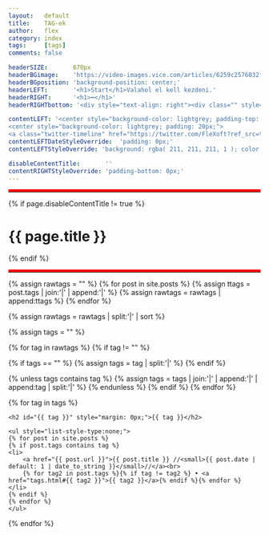 ```yaml
---
layout:   default
title:    TAG-ek
author:   flex
category: index
tags:     [tags]
comments: false

headerSIZE:       670px
headerBGimage:    'https://video-images.vice.com/articles/6259c2576032f900969ad342/lede/1650049778845-russiancruisermoskva.jpeg'
headerBGposition: 'background-position: center;'
headerLEFT:       '<h1>Start</h1>Valahol el kell kezdeni.'
headerRIGHT:      '<h1>⬅</h1>'
headerRIGHTbottom: '<div style="text-align: right"><div class="" style="display: inline-block; font-size: 50%; margin-bottom: 0px; background: black; color: white; padding: 7px;">Source: <a class="menu" href="https://www.vice.com/en/article/v7dkpx/a-piece-of-the-true-cross-may-have-sunk-with-russias-warship">"A Piece of the True Cross May Have Sunk with Russia’s Warship"</a></div></div>'

contentLEFT: '<center style="background-color: lightgrey; padding-top: 58px;"><a href="https://twitter.com/FleXoft"><img style="width: 80%; margin-bottom: 3%;" src="https://upload.wikimedia.org/wikipedia/en/thumb/4/47/Twitter_2010_logo_-_from_Commons.svg/1024px-Twitter_2010_logo_-_from_Commons.svg.png"></a></center>
<center style="background-color: lightgrey; padding: 20px;">
<a class="twitter-timeline" href="https://twitter.com/FleXoft?ref_src=twsrc%5Etfw" data-tweet-limit="3" data-dnt="true" data-chrome="noheader nofooter noscrollbar noborders transparent" data-lang="en"></a><script async src="https://platform.twitter.com/widgets.js" charset="utf-8"></script><center><i class="icon-star-empty-1" style="color: red;"></i> <i class="icon-star-empty-1" style="color: red;"></i> <i class="icon-star-empty-1" style="color: red;"></i></center>'
contentLEFTDateStyleOverride:  'padding: 0px;'
contentLEFTStyleOverride: 'background: rgba( 211, 211, 211, 1 ); color: white;'

disableContentTitle:  	   ''
contentRIGHTStyleOverride: 'padding-bottom: 0px;'
---
```


<style type="text/css">

  li {
	list-style-type: none;
  }

</style>

<hr style="border-top: 5px solid red;">
{% if page.disableContentTitle != true %}<h1>{{ page.title }}</h1>{% endif %}
<hr style="border-top: 5px solid red;">

<p><div class="tableofcontents">

{% assign rawtags = "" %}
{% for post in site.posts %}
{% assign ttags = post.tags | join:'|' | append:'|' %}
{% assign rawtags = rawtags | append:ttags %}
{% endfor %}

{% assign rawtags = rawtags | split:'|' | sort %}

{% assign tags = "" %}

{% for tag in rawtags %}
{% if tag != "" %}

{% if tags == "" %}
{% assign tags = tag | split:'|' %}
{% endif %}

{% unless tags contains tag %}
{% assign tags = tags | join:'|' | append:'|' | append:tag | split:'|' %}
{% endunless %}
{% endif %}
{% endfor %}

{% for tag in tags %}

	<h2 id="{{ tag }}" style="margin: 0px;">{{ tag }}</h2>
	
	<ul style="list-style-type:none;">
  	{% for post in site.posts %}
  	{% if post.tags contains tag %}
  	<li>
	  	<a href="{{ post.url }}">{{ post.title }} //<small>{{ post.date | default: 1 | date_to_string }}</small>//</a><br> 
	  	{% for tag2 in post.tags %}{% if tag != tag2 %} • <a href="tags.html#{{ tag2 }}">{{ tag2 }}</a>{% endif %}{% endfor %}
  	</li>
  	{% endif %}
  	{% endfor %}
	</ul>

{% endfor %}

</div></p>